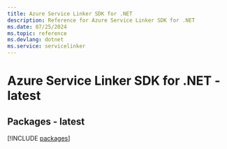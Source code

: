 ```yaml
---
title: Azure Service Linker SDK for .NET
description: Reference for Azure Service Linker SDK for .NET
ms.date: 07/25/2024
ms.topic: reference
ms.devlang: dotnet
ms.service: servicelinker
---
```

# Azure Service Linker SDK for .NET - latest
## Packages - latest
[!INCLUDE [packages](service-linker-index.md)]